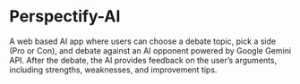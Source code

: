 # Perspectify-AI
A web based AI app where users can choose a debate topic, pick a side (Pro or Con), and debate against an AI opponent powered by Google Gemini API. After the debate, the AI provides feedback on the user’s arguments, including strengths, weaknesses, and improvement tips.
